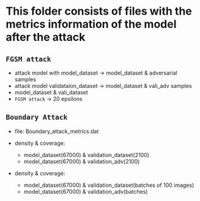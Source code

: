 # This folder consists of files with the metrics information of the model after the attack

## ```FGSM attack```
- attack model with model_dataset -> model_dataset & adversarial samples
- attack model validataion_dataset -> model_dataset & vali_adv samples
- model_dataset & vali_dataset
- ```FGSM attack``` -> 20 epsilons

## ```Boundary Attack```
- file: Boundary_attack_metrics.dat
- density & coverage: 
	- model_dataset(67000) & validation_dataset(2100)
	- model_dataset(67000) & validation_adv(2100)

- density & coverage:
	- model_dataset(67000) & validation_dataset(batches of 100 images)
	- model_dataset(67000) & validation_adv(batches)
